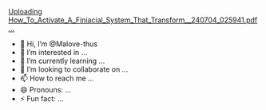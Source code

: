 [Uploading How_To_Activate_A_Finiacial_System_That_Transform__240704_025941.pdf…]()
- 👋 Hi, I’m @Malove-thus
- 👀 I’m interested in ...
- 🌱 I’m currently learning ...
- 💞️ I’m looking to collaborate on ...
- 📫 How to reach me ...
- 😄 Pronouns: ...
- ⚡ Fun fact: ...

<!---
Malove-thus/Malove-thus is a ✨ special ✨ repository because its `README.md` (this file) appears on your GitHub profile.
You can click the Preview link to take a look at your changes.
--->
